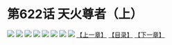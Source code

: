 # 第622话 天火尊者（上）
![](https://mhpic.xiaomingtaiji.net/comic/D/斗破苍穹拆分版/622话/1.jpg-zymk.middle.webp)
![](https://mhpic.xiaomingtaiji.net/comic/D/斗破苍穹拆分版/622话/2.jpg-zymk.middle.webp)
![](https://mhpic.xiaomingtaiji.net/comic/D/斗破苍穹拆分版/622话/3.jpg-zymk.middle.webp)
![](https://mhpic.xiaomingtaiji.net/comic/D/斗破苍穹拆分版/622话/4.jpg-zymk.middle.webp)
![](https://mhpic.xiaomingtaiji.net/comic/D/斗破苍穹拆分版/622话/5.jpg-zymk.middle.webp)
![](https://mhpic.xiaomingtaiji.net/comic/D/斗破苍穹拆分版/622话/6.jpg-zymk.middle.webp)
![](https://mhpic.xiaomingtaiji.net/comic/D/斗破苍穹拆分版/622话/7.jpg-zymk.middle.webp)
![](https://mhpic.xiaomingtaiji.net/comic/D/斗破苍穹拆分版/622话/8.jpg-zymk.middle.webp)
[【上一章】](./621.md)
[【目录】](./READMD.md)
[【下一章】](./623.md)
